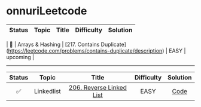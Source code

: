 # onnuriLeetcode

| Status | Topic | Title | Difficulty | Solution |
| :---: | :---: | :---: | :---: | :---: |

| :black_square_button: | Arrays & Hashing | [217. Contains Duplicate] (https://leetcode.com/problems/contains-duplicate/description) | EASY | upcoming |

-------------------------------------------------------------------------------
| Status | Topic | Title | Difficulty |Solution |
| :---: | :---: | :---: | :---: | :---: |
| :white_check_mark: | Linkedlist | [206. Reverse Linked List](https://leetcode.com/problems/reverse-linked-list/)| EASY | [Code](https://github.com/deanyim0226/leetcode/tree/main/solutions/206) |

